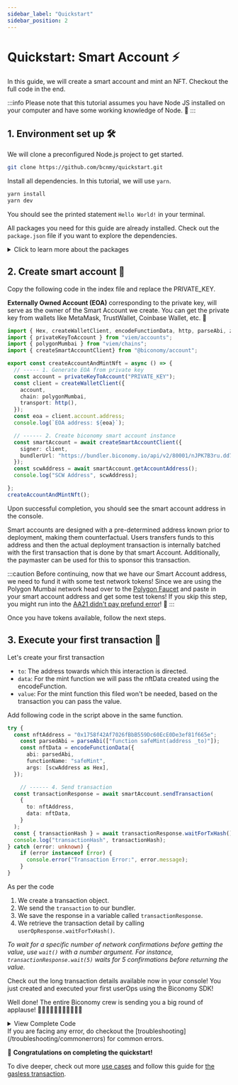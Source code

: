 ```yaml
---
sidebar_label: "Quickstart"
sidebar_position: 2
---
```


# Quickstart: Smart Account ⚡️

In this guide, we will create a smart account and mint an NFT. Checkout the full code in the end.

:::info
Please note that this tutorial assumes you have Node JS installed on your computer and have some working knowledge of Node. 🧠
:::

## 1. Environment set up 🛠️

We will clone a preconfigured Node.js project to get started. 

```bash
git clone https://github.com/bcnmy/quickstart.git
```

Install all dependencies. In this tutorial, we will use `yarn`.

```bash
yarn install
yarn dev
```

You should see the printed statement `Hello World!` in your terminal.

All packages you need for this guide are already installed. Check out the `package.json` file if you want to explore the dependencies.

<details>
  <summary> Click to learn more about the packages </summary>

- The **Account package** will help you with creating **Smart Account** and an interface with them to send transactions.
The same package can be used to import paymaster, bundler also.

</details>

## 2. Create smart account 🌟

Copy the following code in the index file and replace the PRIVATE_KEY.

**Externally Owned Account (EOA)** corresponding to the private key, will serve as the owner of the Smart Account we create. You can get the private key from wallets like MetaMask, TrustWallet, Coinbase Wallet, etc. 🔑

```ts
import { Hex, createWalletClient, encodeFunctionData, http, parseAbi, zeroAddress} from "viem";
import { privateKeyToAccount } from "viem/accounts";
import { polygonMumbai } from "viem/chains";
import { createSmartAccountClient} from "@biconomy/account";

export const createAccountAndMintNft = async () => {
  // ----- 1. Generate EOA from private key
  const account = privateKeyToAccount("PRIVATE_KEY");
  const client = createWalletClient({
    account,
    chain: polygonMumbai,
    transport: http(),
  });
  const eoa = client.account.address;
  console.log(`EOA address: ${eoa}`);

  // ------ 2. Create biconomy smart account instance
  const smartAccount = await createSmartAccountClient({
    signer: client,
    bundlerUrl: "https://bundler.biconomy.io/api/v2/80001/nJPK7B3ru.dd7f7861-190d-41bd-af80-6877f74b8f44",
  });
  const scwAddress = await smartAccount.getAccountAddress();
  console.log("SCW Address", scwAddress);

};
createAccountAndMintNft();

```
Upon successful completion, you should see the smart account address in the console.

Smart accounts are designed with a pre-determined address known prior to deployment, making them counterfactual. Users transfers funds to this address and then the actual deployment transaction is internally batched with the first transaction that is done by that smart Account. Additionally, the paymaster can be used for this to sponsor this transaction.


:::caution
Before continuing, now that we have our Smart Account address, we need to fund it with some test network tokens! Since we are using the Polygon Mumbai network head over to the [Polygon Faucet](https://faucet.polygon.technology/) and paste in your smart account address and get some test tokens! If you skip this step, you might run into the [AA21 didn't pay prefund error](/troubleshooting/commonerrors.md)! 💸
:::

Once you have tokens available, follow the next steps.

## 3. Execute your first transaction 🚀 

Let's create your first transaction

- `to`: The address towards which this interaction is directed.
- `data`: For the mint function we will pass the nftData created using the encodeFunction.
- `value`: For the mint function this filed won't be needed, based on the transaction you can pass the value.

Add following code in the script above in the same function.

```typescript
try {
  const nftAddress = "0x1758f42Af7026fBbB559Dc60EcE0De3ef81f665e";
    const parsedAbi = parseAbi(["function safeMint(address _to)"]);
    const nftData = encodeFunctionData({
      abi: parsedAbi,
      functionName: "safeMint",
      args: [scwAddress as Hex],
  });

    // ------ 4. Send transaction
  const transactionResponse = await smartAccount.sendTransaction(
    {
      to: nftAddress,
      data: nftData,
    }
  );
  const { transactionHash } = await transactionResponse.waitForTxHash();
  console.log("transactionHash", transactionHash);
} catch (error: unknown) {
    if (error instanceof Error) {
      console.error("Transaction Error:", error.message);
    }
}
```

As per the code
1. We create a transaction object.
2. We send the `transaction` to our bundler.
3. We save the response in a variable called `transactionResponse`.
4. We retrieve the transaction detail by calling `userOpResponse.waitForTxHash()`.

_To wait for a specific number of network confirmations before getting the value, use `wait()` with a number argument.
For instance, `transactionResponse.wait(5)` waits for 5 confirmations before returning the value._

Check out the long transaction details available now in your console! You just created and executed your first userOps using the Biconomy SDK!

Well done! The entire Biconomy crew is sending you a big round of applause! 👏👏🏻👏🏼👏🏽👏🏾👏🏿

<details>
  <summary>View Complete Code</summary>

```typescript
import { Hex, createWalletClient, encodeFunctionData, http, parseAbi, zeroAddress} from "viem";
import { privateKeyToAccount } from "viem/accounts";
import { polygonMumbai } from "viem/chains";
import { createSmartAccountClient} from "@biconomy/account";

export const createAccountAndMintNft = async () => {
  // ----- 1. Generate EOA from private key
  const account = privateKeyToAccount("PRIVATE_KEY);
  const client = createWalletClient({
    account,
    chain: polygonMumbai,
    transport: http(),
  });
  const eoa = client.account.address;
  console.log(`EOA address: ${eoa}`);

  // ------ 2. Create biconomy smart account instance
  const smartAccount = await createSmartAccountClient({
    signer: client,
    bundlerUrl: "https://bundler.biconomy.io/api/v2/80001/nJPK7B3ru.dd7f7861-190d-41bd-af80-6877f74b8f44",
  });
  const scwAddress = await smartAccount.getAccountAddress();
  console.log("SCW Address", scwAddress);

  // ------ 3. Generate transaction data
  const nftAddress = "0x1758f42Af7026fBbB559Dc60EcE0De3ef81f665e";
  const parsedAbi = parseAbi(["function safeMint(address _to)"]);
  const nftData = encodeFunctionData({
    abi: parsedAbi,
    functionName: "safeMint",
    args: [scwAddress as Hex],
  });

  // ------ 4. Send transaction
  const { waitForTxHash } = await smartAccount.sendTransaction(
    {
      to: nftAddress,
      data: nftData,
    }
  );

  const { transactionHash } = await waitForTxHash();
  console.log("transactionHash", transactionHash);

};
createAccountAndMintNft();
```

</details>
If you are facing any error, do checkout the [troubleshooting](/troubleshooting/commonerrors) for common errors.

🎉 **Congratulations on completing the quickstart!**

To dive deeper, check out more [use cases](/account/transactions) and follow this guide for [the gasless transaction](/account/transactions/gasless).
